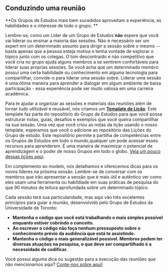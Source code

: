 ## Conduzindo uma reunião 

**Os Grupos de Estudos mais bem sucedidos aproveitam a experiência, as habilidades e o interesse de todo o grupo. **

Lembre-se, como um Líder de um Grupo de Estudos **não** espere que você vai liderar ou ensinar a maioria das sessões. Não é necessário ser um expert em um determinado assunto para dirigir a sessão sobre o mesmo -- basta apenas que a pessoa esteja motiva e tenha vontade de explorar o tópico junto com os colegas. O tom descontraído e não competitivo que você cria no grupo ajuda alguns membros a se sentirem confortáveis para liderar suas proprias sessões. Se você acha que um determinado membro possui uma certa habilidade ou conhecimento em alguma tecnologia para compartilhar, convide-o para liderar uma sessão sobre. Liderar uma sessão é uma ótima maneira para aprender a dialogar em algum ambiente de baixa participação - essa experiência pode ser muito valiosa em uma carreira acadêmica. 

Para te ajudar a organizar as sessões e materiais das reuniões além de tornar tudo utilizável e reusável, nós criamos um **[Template de Lição](https://github.com/mozillascience/studyGroup/blob/gh-pages/lesson-template-pt.md)**. Este template faz parte do repositório do Grupo de Estudos para que você possa estruturar notas, guias, desafios e exemplos que você queira compartilhar na sua sessão. Uma vez que você criou as notas da lição usando o nosso template, esperamos que você o adicione ao repositório das Lições do Grupo de estudo. Este repositório permite a partilha de competências entre os Grupos de Estudos em todo o mundo,qualquer um pode acessar esses recursos para aprenderem. É uma maneira de maximizar o potencial de aprendizagem e o poder de nosso Grupos em todo o globo. [Veja um pouco dessas lições aqui](https://github.com/mozillascience/studyGroupLessons). 

Em complemento ao modelo, nós detalhamos e oferecemos dicas para os novos líderes na próxima sessão. Lembre-se de conversar com os membros que irão apresentar a sessão que é mais útil e autêntico ver como eles usam uma ferramenta ou habildiade em suas práticas de pesquisa do que 90 minutos de leitura aprofundada sobre um determinado tópico. 

Cada sessão terá sua particularidade, mas aqui vão três excelentes princípios para guiar a reunião, desenvolvido pelo Grupo de Estudos da Universidade de Toronto: 

* **Mantenha o código que você está trabalhando o mais simples possível enquanto estiver cobrindo o conceito.**
* **Ao escrever o código não faça nenhum pressuposto sobre o conhecimento prévio da audiência que está te assistindo.**
* **Mantenha o código o mais generalizável possível. Membros podem ter diversas atuações na pesquisa, o que deve ser compartilhado é a necessidade de codificar.**

Você possui alguma dica ou sugestão para a execução das reuniões que não mencionamos aqui? [Conte-nos sobre aqui!](https://github.com/mozillascience/study-group-onboarding/issues/10)